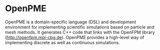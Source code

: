 # OpenPME
OpenPME is a domain-specific language (DSL) and development environment for implementing scientific
simulations based on particle and mesh methods. It generates C++ code that links with the OpenFPM
library (http://openfpm.mpi-cbg.de). OpenPME provides a high-level way of implementing discrete as well as continuous simulations.
